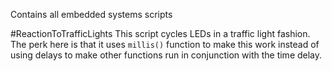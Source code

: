 Contains all embedded systems scripts

#ReactionToTrafficLights
This script cycles LEDs in a traffic light fashion. The perk here is that it uses `millis()` function to make this work instead of using delays to make other functions run in conjunction with the time delay. 
